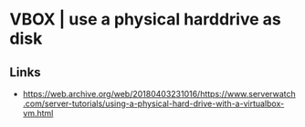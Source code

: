 # VBOX \| use a physical harddrive as disk

## Links

* https://web.archive.org/web/20180403231016/https://www.serverwatch.com/server-tutorials/using-a-physical-hard-drive-with-a-virtualbox-vm.html



